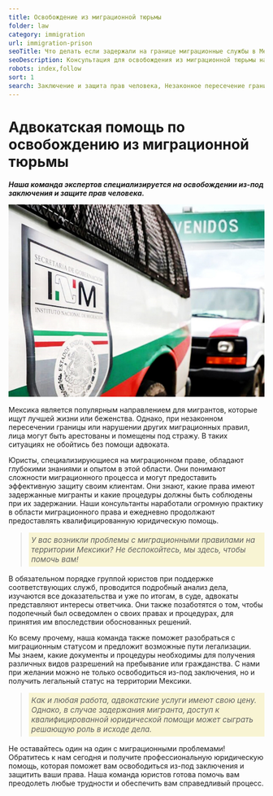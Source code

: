 ```yaml
---
title: Освобождение из миграционной тюрьмы
folder: law
category: immigration
url: immigration-prison
seoTitle: Что делать если задержали на границе миграционные службы в Мексике.
seoDescription: Консультация для освобождения из миграционной тюрьмы на границе Мексики. Защита прав человека и юридическая помощь в трудной ситуации.
robots: index,follow
sort: 1
search: Заключение и защита прав человека, Незаконное пересечение границы, Нарушение миграционных правил, Арест и задержание мигрантов, Юристы по миграционному праву, Защита прав задержанных мигрантов, Права задержанных мигрантов, Процедуры при задержании мигрантов, Квалифицированная юридическая помощь, Анализ дела и доказательства, Осведомление о правах и процедурах, Миграционный статус, Легализация пребывания на территории Мексики, Разрешения на пребывание и гражданство, Цена адвокатских услуг, Доступ к квалифицированной юридической помощи, Задержание мигранта, Трудности миграционного процесса, Легальный статус на территории Мексики, Помощь в легализации, Получение различных видов разрешений, Освобождение из-под заключения, Защита прав мигрантов, Сложности миграционного процесса, Правовая защита мигрантов, Помощь в получении легального статуса, Проблемы с миграционными правилами, Защита прав человека в Мексике, задержали, арестовали, тюрьма, тюрьму, дать взятку, выйти из, как пройти границу, страховка на влет, аэропорт, прохождение, стражу, что делать если, канкун, граница с америкой, въезд в канкун, за решетку, посадили, на границе, сесть, откинуться, оказался, попал, каталажку
---
```


# Адвокатская помощь по освобождению из миграционной тюрьмы

***Наша команда экспертов специализируется на освобождении из-под заключения и защите прав человека.***

![выйти из тюрьмы Мексики](../../../images/pages/migratorios_mexico.jpg)

Мексика является популярным направлением для мигрантов, которые ищут лучшей жизни или беженства. Однако, при незаконном пересечении границы или нарушении других миграционных правил, лица могут быть арестованы и помещены под стражу. В таких ситуациях не обойтись без помощи адвоката.

Юристы, специализирующиеся на миграционном праве, обладают глубокими знаниями и опытом в этой области. Они понимают сложности миграционного процесса и могут предоставить эффективную защиту своим клиентам. Они знают, какие права имеют задержанные мигранты и какие процедуры должны быть соблюдены при их задержании. Наши консультанты наработали огромную практику в области миграционного права и ежедневно продолжают предоставлять квалифицированную юридическую помощь.


> *<p style="font-size:15px; background-color:#f8f4d3; padding:5px; text-align: left">У вас возникли проблемы с миграционными правилами на территории Мексики? Не беспокойтесь, мы здесь, чтобы помочь вам!</P>*

В обязательном порядке группой юристов при поддержке соответствующих служб, проводится подробный анализ дела, изучаются все доказательства и уже по итогам, в суде, адвокаты представляют интересы ответчика. Они также позаботятся о том, чтобы подопечный был осведомлен о своих правах и процедурах, для принятия им впоследствии обоснованных решений.

Ко всему прочему, наша команда также поможет разобраться с миграционным статусом и предложит возможные пути легализации. Мы знаем, какие документы и процедуры необходимы для получения различных видов разрешений на пребывание или гражданства. С нами при желании можно не только освободиться из-под заключения, но и получить легальный статус на территории Мексики.

> *<p style="font-size:15px; background-color:#f8f4d3; padding:5px; text-align: left">Как и любая работа, адвокатские услуги имеют свою цену. Однако, в случае задержания мигранта, доступ к квалифицированной юридической помощи может сыграть решающую роль в исходе дела.</P>*

Не оставайтесь один на один с миграционными проблемами! Обратитесь к нам сегодня и получите профессиональную юридическую помощь, которая поможет вам освободиться из-под заключения и защитить ваши права. Наша команда юристов готова помочь вам преодолеть любые трудности и обеспечить вам справедливый процесс.
